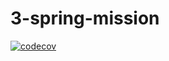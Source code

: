 # 3-spring-mission

[![codecov](https://codecov.io/gh/HuInDoL/3-sprint-mission/branch/main/graph/badge.svg)](https://codecov.io/gh/HuInDoL/3-sprint-mission)
